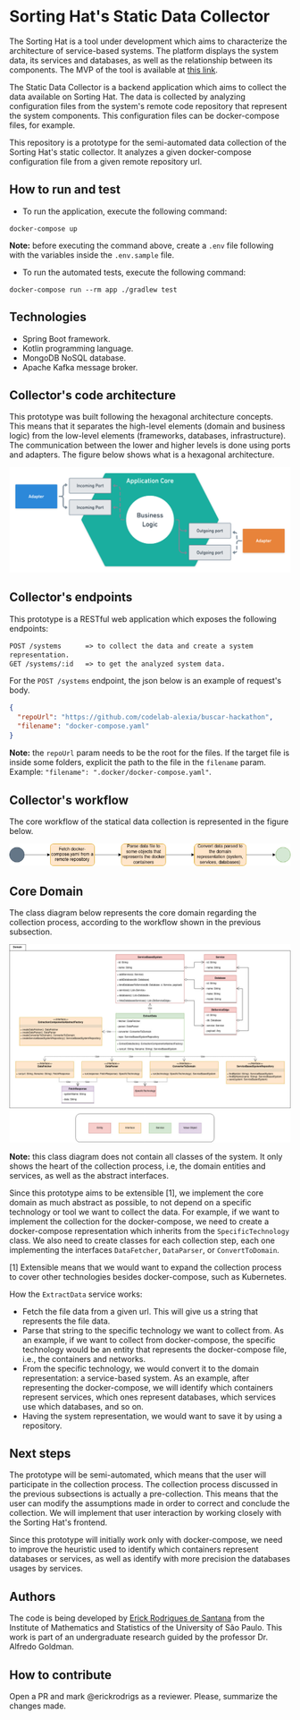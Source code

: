 # Sorting Hat's Static Data Collector

The Sorting Hat is a tool under development which aims to characterize the architecture of service-based systems. The platform displays the system data, its services and databases, as well as the relationship between its components.
The MVP of the tool is available at [this link](https://the-sortinghat-front.herokuapp.com/).

The Static Data Collector is a backend application which aims to collect the data available on Sorting Hat.
The data is collected by analyzing configuration files from the system's remote code repository that represent the system components. This configuration files can be docker-compose files, for example.

This repository is a prototype for the semi-automated data collection of the Sorting Hat's static collector.
It analyzes a given docker-compose configuration file from a given remote repository url.

## How to run and test

- To run the application, execute the following command:

```shell
docker-compose up
```

<b>Note:</b> before executing the command above, create a `.env` file following with the variables inside the `.env.sample` file.

- To run the automated tests, execute the following command:
```shell
docker-compose run --rm app ./gradlew test
```

## Technologies

- Spring Boot framework.
- Kotlin programming language.
- MongoDB NoSQL database.
- Apache Kafka message broker.

## Collector's code architecture

This prototype was built following the hexagonal architecture concepts. This means that it separates the high-level elements (domain and business logic) from the low-level elements (frameworks, databases, infrastructure).
The communication between the lower and higher levels is done using ports and adapters. The figure below shows what is a hexagonal architecture.

![Hexagonal architecture](docs/hexagonal-architecture.png)

## Collector's endpoints

This prototype is a RESTful web application which exposes the following endpoints:
```text
POST /systems      => to collect the data and create a system representation.
GET /systems/:id   => to get the analyzed system data.
```

For the `POST /systems` endpoint, the json below is an example of request's body.

```json
{
  "repoUrl": "https://github.com/codelab-alexia/buscar-hackathon",
  "filename": "docker-compose.yaml"
}
```

<b>Note:</b> the `repoUrl` param needs to be the root for the files. If the target file is inside some folders, explicit the path to the file in the `filename` param. Example: `"filename": ".docker/docker-compose.yaml"`.

## Collector's workflow

The core workflow of the statical data collection is represented in the figure below.

![Workflow](docs/workflow.png)

## Core Domain

The class diagram below represents the core domain regarding the collection process, according to the workflow shown in the previous subsection.

![Collector domain](docs/collector-class-diagram.jpg)

<b>Note:</b> this class diagram does not contain all classes of the system. It only shows the heart of the collection process, i.e, the domain entities and services, as well as the abstract interfaces.

Since this prototype aims to be extensible [1], we implement the core domain as much abstract as possible, to not depend on a specific technology or tool we want to collect the data.
For example, if we want to implement the collection for the docker-compose, we need to create a docker-compose representation which inherits from the `SpecificTechnology` class. We also need to create classes for each collection step, each one implementing the interfaces `DataFetcher`, `DataParser`, or `ConvertToDomain`.

[1] Extensible means that we would want to expand the collection process to cover other technologies besides docker-compose, such as Kubernetes.

How the `ExtractData` service works:
- Fetch the file data from a given url. This will give us a string that represents the file data.
- Parse that string to the specific technology we want to collect from. As an example, if we want to collect from docker-compose, the specific technology would be an entity that represents the docker-compose file, i.e., the containers and networks.
- From the specific technology, we would convert it to the domain representation: a service-based system. As an example, after representing the docker-compose, we will identify which containers represent services, which ones represent databases, which services use which databases, and so on.
- Having the system representation, we would want to save it by using a repository.

## Next steps

The prototype will be semi-automated, which means that the user will participate in the collection process.
The collection process discussed in the previous subsections is actually a pre-collection. This means that the user can modify the assumptions made in order to correct and conclude the collection.
We will implement that user interaction by working closely with the Sorting Hat's frontend.

Since this prototype will initially work only with docker-compose, we need to improve the heuristic used to identify which containers represent databases or services, as well as identify with more precision the databases usages by services.

## Authors

The code is being developed by [Erick Rodrigues de Santana](https://github.com/erickrodrigs) from the Institute of Mathematics and Statistics of the University of São Paulo.
This work is part of an undergraduate research guided by the professor Dr. Alfredo Goldman.

## How to contribute

Open a PR and mark @erickrodrigs as a reviewer. Please, summarize the changes made.

